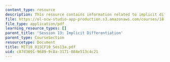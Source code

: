 ```yaml
---
content_type: resource
description: This resource contains information related to implicit differentiation.
file: https://ol-ocw-studio-app-production.s3.amazonaws.com/courses/18-01sc-single-variable-calculus-fall-2010/c87d369196899c8a3171084e513c4c21_MIT18_01SCF10_Ses13a.pdf
file_type: application/pdf
learning_resource_types: []
parent_title: 'Session 13: Implicit Differentiation'
parent_type: CourseSection
resourcetype: Document
title: MIT18_01SCF10_Ses13a.pdf
uid: c87d3691-9689-9c8a-3171-084e513c4c21
---
```

